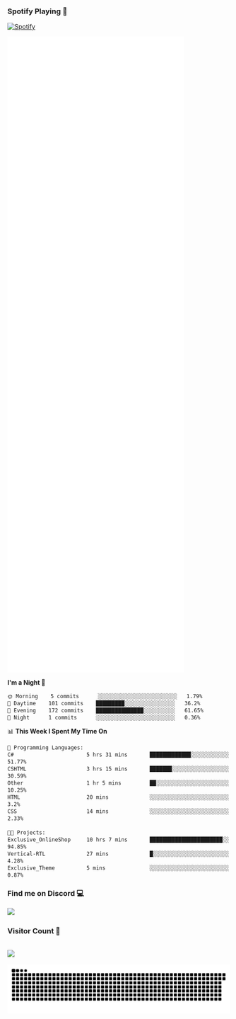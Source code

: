 ### Spotify Playing 🎵
[![Spotify](https://spotify-livestats-callme-milad.vercel.app/api/spotify)](https://open.spotify.com/user/314mrt6dxn5cqoxklh3thbwlr6by)

<img align="center" src="/github-metrics.svg" alt="Metrics" width="400">

<!--START_SECTION:waka-->
**I'm a Night 🦉** 

```text
🌞 Morning    5 commits      ░░░░░░░░░░░░░░░░░░░░░░░░░   1.79% 
🌆 Daytime    101 commits    █████████░░░░░░░░░░░░░░░░   36.2% 
🌃 Evening    172 commits    ███████████████░░░░░░░░░░   61.65% 
🌙 Night      1 commits      ░░░░░░░░░░░░░░░░░░░░░░░░░   0.36%

```


📊 **This Week I Spent My Time On** 

```text
💬 Programming Languages: 
C#                       5 hrs 31 mins       █████████████░░░░░░░░░░░░   51.77% 
CSHTML                   3 hrs 15 mins       ███████░░░░░░░░░░░░░░░░░░   30.59% 
Other                    1 hr 5 mins         ██░░░░░░░░░░░░░░░░░░░░░░░   10.25% 
HTML                     20 mins             ░░░░░░░░░░░░░░░░░░░░░░░░░   3.2% 
CSS                      14 mins             ░░░░░░░░░░░░░░░░░░░░░░░░░   2.33%

🐱‍💻 Projects: 
Exclusive_OnlineShop     10 hrs 7 mins       ███████████████████████░░   94.85% 
Vertical-RTL             27 mins             █░░░░░░░░░░░░░░░░░░░░░░░░   4.28% 
Exclusive_Theme          5 mins              ░░░░░░░░░░░░░░░░░░░░░░░░░   0.87%

```


<!--END_SECTION:waka-->

### Find me on Discord 💻
<a href="https://discord.gg/t35EjYprS6" rel="nofollow"> 
  <img src="https://discord.c99.nl/widget/theme-3/977957889358573609.png" data-canonical-src="https://discord.c99.nl/widget/theme-3/977957889358573609.png" style="max-width: 100%;"></a>

### Visitor Count 🔢
<p align="left"> 
  <br>
  <img src="https://profile-counter.glitch.me/callme-devil/count.svg" />
</p>

<img src="https://github.com/callme-devil/callme-devil/blob/output/github-contribution-grid-snake.svg" alt="snake" style="max-width: 100%;">
